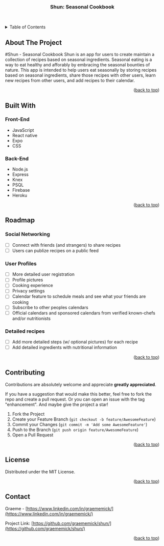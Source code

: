 

<h3 align="center">Shun: Seasonal Cookbook</h3>

  <p align="center">
    <br />
  </p>
</div>



<!-- TABLE OF CONTENTS -->
<details>
  <summary>Table of Contents</summary>
  <ol>
    <li>
      <a href="#about-the-project">About The Project</a>
      <ul>
        <li><a href="#built-with">Built With</a></li>
      </ul>
    </li>
    <li><a href="#roadmap">Roadmap</a></li>
    <li><a href="#license">License</a></li>
    <li><a href="#contact">Contact</a></li>
  </ol>
</details>



<!-- ABOUT THE PROJECT -->
## About The Project

#Shun - Seasonal Cookbook
Shun is an app for users to create maintain a collection of recipes based on seasonal ingredients.
Seasonal eating is a way to eat healthy and afforably by embracing the seasonal bounties of nature. This app is intended to help users eat seasonally by storing recipes based on seasonal ingredients, share those recipes with other users, learn new recipes from other users, and add recipes to their calendar.

<p align="right">(<a href="#readme-top">back to top</a>)</p>



## Built With

### Front-End
* JavaScript
* React native
* Expo
* CSS
### Back-End
* Node.js
* Express
* Knex
* PSQL
* Firebase
* Heroku

<p align="right">(<a href="#readme-top">back to top</a>)</p>


<!-- ROADMAP -->
## Roadmap

### Social Networking
- [ ] Connect with friends (and strangers) to share recipes
- [ ] Users can publize recipes on a public feed
### User Profiles
- [ ] More detailed user registration
- [ ] Profile pictures
- [ ] Cooking experience
- [ ] Privacy settings
- [ ] Calendar feature to schedule meals and see what your friends are cooking
- [ ] Subscribe to other peoples calendars
- [ ] Official calendars and sponsored calendars from verified known-chefs and/or nutritionists
### Detailed recipes
- [ ] Add more detailed steps (w/ optional pictures) for each recipe
- [ ] Add detailed ingredients with nutritional information

<p align="right">(<a href="#readme-top">back to top</a>)</p>



<!-- CONTRIBUTING -->
## Contributing

Contributions are absolutely welcome and appreciate **greatly appreciated**.

If you have a suggestion that would make this better, feel free to fork the repo and create a pull request. Or you can open an issue with the tag "enhancement".
And maybe give the project a star! 

1. Fork the Project
2. Create your Feature Branch (`git checkout -b feature/AwesomeFeature`)
3. Commit your Changes (`git commit -m 'Add some AwesomeFeature'`)
4. Push to the Branch (`git push origin feature/AwesomeFeature`)
5. Open a Pull Request

<p align="right">(<a href="#readme-top">back to top</a>)</p>



<!-- LICENSE -->
## License

Distributed under the MIT License.

<p align="right">(<a href="#readme-top">back to top</a>)</p>



<!-- CONTACT -->
## Contact

Graeme - [https://www.linkedin.com/in/graememick/](https://www.linkedin.com/in/graememick/)

Project Link: [https://github.com/graememick/shun/](https://github.com/graememick/shun/)

<p align="right">(<a href="#readme-top">back to top</a>)</p>


<!-- MARKDOWN LINKS & IMAGES -->
<!-- https://www.markdownguide.org/basic-syntax/#reference-style-links -->
[contributors-shield]: https://img.shields.io/github/contributors/github_username/repo_name.svg?style=for-the-badge
[contributors-url]: https://github.com/github_username/repo_name/graphs/contributors
[forks-shield]: https://img.shields.io/github/forks/github_username/repo_name.svg?style=for-the-badge
[forks-url]: https://github.com/github_username/repo_name/network/members
[stars-shield]: https://img.shields.io/github/stars/github_username/repo_name.svg?style=for-the-badge
[stars-url]: https://github.com/github_username/repo_name/stargazers
[issues-shield]: https://img.shields.io/github/issues/github_username/repo_name.svg?style=for-the-badge
[issues-url]: https://github.com/github_username/repo_name/issues
[license-shield]: https://img.shields.io/github/license/github_username/repo_name.svg?style=for-the-badge
[license-url]: https://github.com/github_username/repo_name/blob/master/LICENSE.txt
[linkedin-shield]: https://img.shields.io/badge/-LinkedIn-black.svg?style=for-the-badge&logo=linkedin&colorB=555
[linkedin-url]: https://linkedin.com/in/linkedin_username
[product-screenshot]: images/screenshot.png
[Next.js]: https://img.shields.io/badge/next.js-000000?style=for-the-badge&logo=nextdotjs&logoColor=white
[Next-url]: https://nextjs.org/
[React.js]: https://img.shields.io/badge/React-20232A?style=for-the-badge&logo=react&logoColor=61DAFB
[React-url]: https://reactjs.org/
[Vue.js]: https://img.shields.io/badge/Vue.js-35495E?style=for-the-badge&logo=vuedotjs&logoColor=4FC08D
[Vue-url]: https://vuejs.org/
[Angular.io]: https://img.shields.io/badge/Angular-DD0031?style=for-the-badge&logo=angular&logoColor=white
[Angular-url]: https://angular.io/
[Svelte.dev]: https://img.shields.io/badge/Svelte-4A4A55?style=for-the-badge&logo=svelte&logoColor=FF3E00
[Svelte-url]: https://svelte.dev/
[Laravel.com]: https://img.shields.io/badge/Laravel-FF2D20?style=for-the-badge&logo=laravel&logoColor=white
[Laravel-url]: https://laravel.com
[Bootstrap.com]: https://img.shields.io/badge/Bootstrap-563D7C?style=for-the-badge&logo=bootstrap&logoColor=white
[Bootstrap-url]: https://getbootstrap.com
[JQuery.com]: https://img.shields.io/badge/jQuery-0769AD?style=for-the-badge&logo=jquery&logoColor=white
[JQuery-url]: https://jquery.com 
